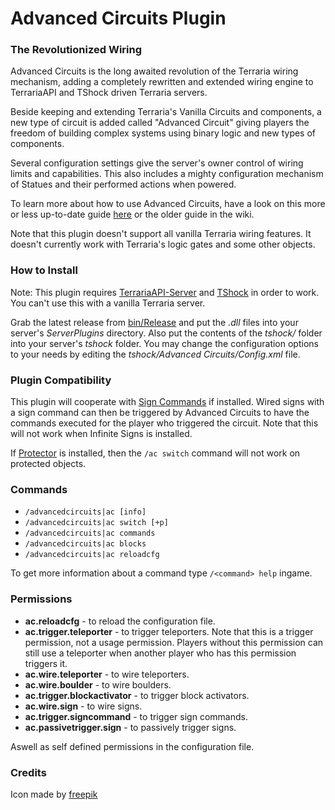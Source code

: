 Advanced Circuits Plugin
================================

### The Revolutionized Wiring

Advanced Circuits is the long awaited revolution of the Terraria wiring mechanism, adding a completely rewritten and extended wiring engine to TerrariaAPI and TShock driven Terraria servers.

Beside keeping and extending Terraria's Vanilla Circuits and components, a new type of circuit is added called "Advanced Circuit" giving players the freedom of building complex systems using binary logic and new types of components.

Several configuration settings give the server's owner control of wiring limits and capabilities. This also includes a mighty configuration mechanism of Statues and their performed actions when powered.

To learn more about how to use Advanced Circuits, have a look on this more or less up-to-date guide [here](https://docs.google.com/document/d/16bM21SvoxrumdX1ZUnVoutRlK8w8QWEtqLnCJ96Piak) or the older guide in the wiki.

Note that this plugin doesn't support all vanilla Terraria wiring features. It doesn't currently work with Terraria's logic gates and some other objects.

### How to Install

Note: This plugin requires [TerrariaAPI-Server](https://github.com/NyxStudios/TerrariaAPI-Server) and [TShock](https://github.com/NyxStudios/TShock) in order to work. You can't use this with a vanilla Terraria server.

Grab the latest release from [bin/Release](https://github.com/CoderCow/AdvancedCircuits-Plugin/tree/master/bin/Release) and put the _.dll_ files into your server's _ServerPlugins_ directory. Also put the contents of the _tshock/_ folder into your server's _tshock_ folder. You may change the configuration options to your needs by editing the _tshock/Advanced Circuits/Config.xml_ file.

### Plugin Compatibility

This plugin will cooperate with [Sign Commands](https://github.com/CoderCow/Essentials-SignCommands-1) if installed. Wired signs with a sign command can then be triggered by Advanced Circuits to have the commands executed for the player who triggered the circuit.
Note that this will not work when Infinite Signs is installed.

If [Protector](https://github.com/CoderCow/Protector-Plugin) is installed, then the `/ac switch` command will not work on protected objects.

### Commands

* `/advancedcircuits|ac [info]`
* `/advancedcircuits|ac switch [+p]`
* `/advancedcircuits|ac commands`
* `/advancedcircuits|ac blocks`
* `/advancedcircuits|ac reloadcfg`

To get more information about a command type `/<command> help` ingame.

### Permissions

* **ac.reloadcfg** - to reload the configuration file.
* **ac.trigger.teleporter** - to trigger teleporters. Note that this is a trigger 
  permission, not a usage permission. Players without this permission can still 
  use a teleporter when another player who has this permission triggers it.
* **ac.wire.teleporter**  - to wire teleporters.
* **ac.wire.boulder** - to wire boulders.
* **ac.trigger.blockactivator** - to trigger block activators.
* **ac.wire.sign** - to wire signs.
* **ac.trigger.signcommand** - to trigger sign commands.
* **ac.passivetrigger.sign** - to passively trigger signs.

Aswell as self defined permissions in the configuration file.

### Credits

Icon made by [freepik](http://www.freepik.com/)